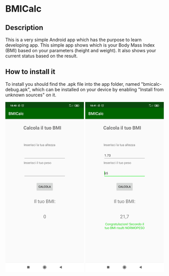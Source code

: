 # BMICalc
## Description
This is a very simple Android app which has the purpose to learn developing app. This simple app shows which is your Body Mass Index (BMI) based on your parameters (height and weight). It also shows your current status based on the result.

## How to install it
To install you should find the .apk file into the app folder, named "bmicalc-debug.apk", which can be installed on your device by enabling "Install from unknown sources" on it.

<img src="screen2.jpg" width="49%" alt="Screenshots of App #1"> <img src="screen1.jpg" width="49%" alt="Screenshots of App #2">
